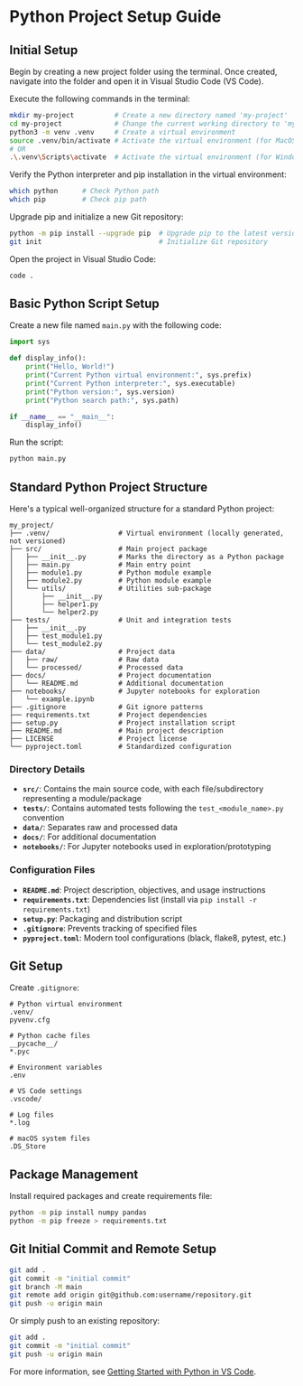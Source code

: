 # Python Project Setup Guide

## Initial Setup

Begin by creating a new project folder using the terminal. Once created, navigate into the folder and open it in Visual Studio Code (VS Code).

Execute the following commands in the terminal:

```bash
mkdir my-project          # Create a new directory named 'my-project'
cd my-project             # Change the current working directory to 'my-project'
python3 -m venv .venv     # Create a virtual environment
source .venv/bin/activate # Activate the virtual environment (for MacOS/Linux)
# OR
.\.venv\Scripts\activate  # Activate the virtual environment (for Windows)
```

Verify the Python interpreter and pip installation in the virtual environment:

```bash
which python      # Check Python path
which pip         # Check pip path
```

Upgrade pip and initialize a new Git repository:

```bash
python -m pip install --upgrade pip  # Upgrade pip to the latest version
git init                             # Initialize Git repository
```

Open the project in Visual Studio Code:

```bash
code .
```

## Basic Python Script Setup

Create a new file named `main.py` with the following code:

```python
import sys

def display_info():
    print("Hello, World!")
    print("Current Python virtual environment:", sys.prefix)
    print("Current Python interpreter:", sys.executable)
    print("Python version:", sys.version)
    print("Python search path:", sys.path)

if __name__ == "__main__":
    display_info()
```

Run the script:

```bash
python main.py
```

## Standard Python Project Structure

Here's a typical well-organized structure for a standard Python project:

```plaintext
my_project/
├── .venv/                 # Virtual environment (locally generated, not versioned)
├── src/                   # Main project package
│   ├── __init__.py        # Marks the directory as a Python package
│   ├── main.py            # Main entry point
│   ├── module1.py         # Python module example
│   ├── module2.py         # Python module example
│   └── utils/             # Utilities sub-package
│       ├── __init__.py
│       ├── helper1.py
│       └── helper2.py
├── tests/                 # Unit and integration tests
│   ├── __init__.py
│   ├── test_module1.py
│   └── test_module2.py
├── data/                  # Project data
│   ├── raw/               # Raw data
│   └── processed/         # Processed data
├── docs/                  # Project documentation
│   └── README.md          # Additional documentation
├── notebooks/             # Jupyter notebooks for exploration
│   └── example.ipynb
├── .gitignore             # Git ignore patterns
├── requirements.txt       # Project dependencies
├── setup.py               # Project installation script
├── README.md              # Main project description
├── LICENSE                # Project license
└── pyproject.toml         # Standardized configuration
```

### Directory Details

- **`src/`**: Contains the main source code, with each file/subdirectory representing a module/package
- **`tests/`**: Contains automated tests following the `test_<module_name>.py` convention
- **`data/`**: Separates raw and processed data
- **`docs/`**: For additional documentation
- **`notebooks/`**: For Jupyter notebooks used in exploration/prototyping

### Configuration Files

- **`README.md`**: Project description, objectives, and usage instructions
- **`requirements.txt`**: Dependencies list (install via `pip install -r requirements.txt`)
- **`setup.py`**: Packaging and distribution script
- **`.gitignore`**: Prevents tracking of specified files
- **`pyproject.toml`**: Modern tool configurations (black, flake8, pytest, etc.)

## Git Setup

Create `.gitignore`:

```plaintext
# Python virtual environment
.venv/
pyvenv.cfg

# Python cache files
__pycache__/
*.pyc

# Environment variables
.env

# VS Code settings
.vscode/

# Log files
*.log

# macOS system files
.DS_Store
```

## Package Management

Install required packages and create requirements file:

```bash
python -m pip install numpy pandas
python -m pip freeze > requirements.txt
```

## Git Initial Commit and Remote Setup

```bash
git add .
git commit -m "initial commit"
git branch -M main
git remote add origin git@github.com:username/repository.git
git push -u origin main
```

Or simply push to an existing repository:

```bash
git add .
git commit -m "initial commit"
git push -u origin main
```

For more information, see [Getting Started with Python in VS Code](https://code.visualstudio.com/docs/python/python-tutorial).